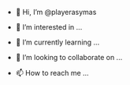 - 👋 Hi, I’m @playerasymas

- 👀 I’m interested in ...
- 🌱 I’m currently learning ...
- 💞️ I’m looking to collaborate on ...
- 📫 How to reach me ...

<!---
playerasymas/playerasymas is a ✨ special ✨ repository because its `README.md` (this file) appears on your GitHub profile.
You can click the Preview link to take a look at your changes.
--->
